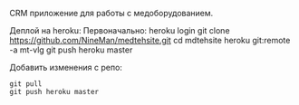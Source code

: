 CRM приложение для работы с медоборудованием.


Деплой на heroku:
Первоначально:
    heroku login
    git clone https://github.com/NineMan/medtehsite.git
    cd mdtehsite
    heroku git:remote -a mt-vlg
    git push heroku master

Добавить изменения с репо:

    git pull
    git push heroku master
